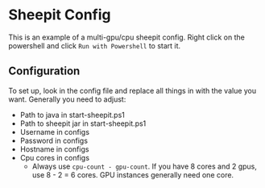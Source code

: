 # Sheepit Config

This is an example of a multi-gpu/cpu sheepit config. Right click on the powershell and click `Run with Powershell` to start it.

## Configuration

To set up, look in the config file and replace all things in <brackets> with the value you want. Generally you need to adjust:
	
  - Path to java in start-sheepit.ps1
  - Path to sheepit jar in start-sheepit.ps1
  - Username in configs
  - Password in configs
  - Hostname in configs
  - Cpu cores in configs
    - Always use `cpu-count - gpu-count`. If you have 8 cores and 2 gpus, use 8 - 2 = 6 cores. GPU instances generally need one core.
